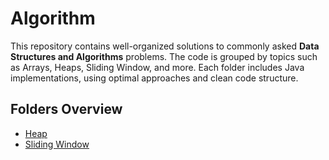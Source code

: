 # Algorithm

This repository contains well-organized solutions to commonly asked **Data Structures and Algorithms** problems. The code is grouped by topics such as Arrays, Heaps, Sliding Window, and more. Each folder includes Java implementations, using optimal approaches and clean code structure.

## Folders Overview

- [Heap](src/Heap/) 
- [Sliding Window](src/SlidingWindow)


